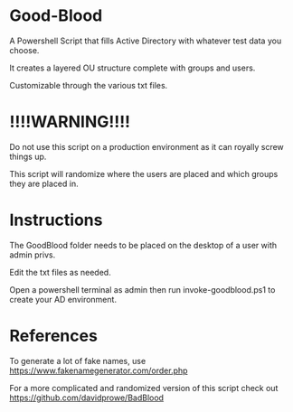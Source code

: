 # Good-Blood
A Powershell Script that fills Active Directory with whatever test data you choose.

It creates a layered OU structure complete with groups and users. 

Customizable through the various txt files. 


# !!!!WARNING!!!!

Do not use this script on a production environment as it can royally screw things up.

This script will randomize where the users are placed and which groups they are placed in. 

# Instructions
The GoodBlood folder needs to be placed on the desktop of a user with admin privs. 

Edit the txt files as needed. 

Open a powershell terminal as admin then run invoke-goodblood.ps1 to create your AD environment.

# References
To generate a lot of fake names, use https://www.fakenamegenerator.com/order.php

For a more complicated and randomized version of this script check out https://github.com/davidprowe/BadBlood
